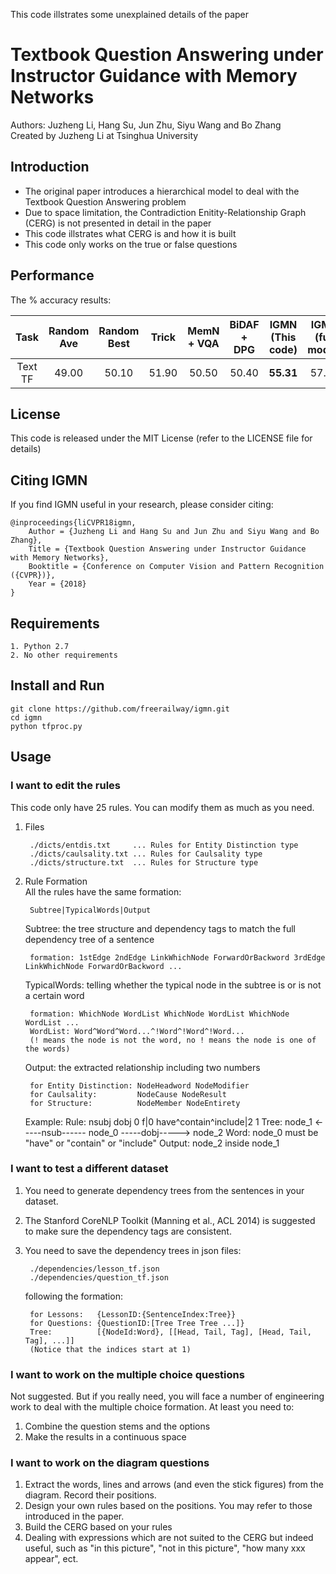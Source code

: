 This code illstrates some unexplained details of the paper
# Textbook Question Answering under Instructor Guidance with Memory Networks
Authors: Juzheng Li, Hang Su, Jun Zhu, Siyu Wang and Bo Zhang<br>
Created by Juzheng Li at Tsinghua University

## Introduction
* The original paper introduces a hierarchical model to deal with the Textbook Question Answering problem
* Due to space limitation, the Contradiction Enitity-Relationship Graph (CERG) is not presented in detail in the paper
* This code illstrates what CERG is and how it is built
* This code only works on the true or false questions

## Performance
The % accuracy results:

| Task         | Random Ave | Random Best | Trick | MemN + VQA | BiDAF + DPG | IGMN (This code) | IGMN (full model) |
|:-:|:-:|:-:|:-:|:-:|:-:|:-:|:-:|
|      Text TF | 49.00      | 50.10       | 51.90 | 50.50      | 50.40       | **55.31**        | 57.41             |

## License
This code is released under the MIT License (refer to the LICENSE file for details)

## Citing IGMN
If you find IGMN useful in your research, please consider citing:

    @inproceedings{liCVPR18igmn,
        Author = {Juzheng Li and Hang Su and Jun Zhu and Siyu Wang and Bo Zhang},
        Title = {Textbook Question Answering under Instructor Guidance with Memory Networks},
        Booktitle = {Conference on Computer Vision and Pattern Recognition ({CVPR})},
        Year = {2018}
    }

## Requirements
    1. Python 2.7
    2. No other requirements

## Install and Run
    git clone https://github.com/freerailway/igmn.git
    cd igmn
    python tfproc.py

## Usage
### I want to edit the rules
This code only have 25 rules. You can modify them as much as you need.
1. Files

        ./dicts/entdis.txt     ... Rules for Entity Distinction type
        ./dicts/caulsality.txt ... Rules for Caulsality type
        ./dicts/structure.txt  ... Rules for Structure type
2. Rule Formation<br>
All the rules have the same formation:
    
        Subtree|TypicalWords|Output
    Subtree: the tree structure and dependency tags to match the full dependency tree of a sentence
        
        formation: 1stEdge 2ndEdge LinkWhichNode ForwardOrBackword 3rdEdge LinkWhichNode ForwardOrBackword ...
    TypicalWords: telling whether the typical node in the subtree is or is not a certain word
        
        formation: WhichNode WordList WhichNode WordList WhichNode WordList ...
        WordList: Word^Word^Word...^!Word^!Word^!Word...
        (! means the node is not the word, no ! means the node is one of the words)
    Output: the extracted relationship including two numbers
        
        for Entity Distinction: NodeHeadword NodeModifier
        for Caulsality:         NodeCause NodeResult
        for Structure:          NodeMember NodeEntirety
    Example:
        Rule:   nsubj dobj 0 f|0 have^contain^include|2 1
        Tree:   node_1 <-----nsub------ node_0 -----dobj-----> node_2
        Word:   node_0 must be "have" or "contain" or "include"
        Output: node_2 inside node_1
### I want to test a different dataset
1. You need to generate dependency trees from the sentences in your dataset.
2. The Stanford CoreNLP Toolkit (Manning et al., ACL 2014) is suggested to make sure the dependency tags are consistent.
3. You need to save the dependency trees in json files:

        ./dependencies/lesson_tf.json
        ./dependencies/question_tf.json
    following the formation:
        
        for Lessons:   {LessonID:{SentenceIndex:Tree}}
        for Questions: {QuestionID:[Tree Tree Tree ...]}
        Tree:          [{NodeId:Word}, [[Head, Tail, Tag], [Head, Tail, Tag], ...]]
        (Notice that the indices start at 1)
### I want to work on the multiple choice questions
Not suggested.
But if you really need, you will face a number of engineering work to deal with the multiple choice formation.
At least you need to:
1. Combine the question stems and the options
2. Make the results in a continuous space
### I want to work on the diagram questions
1. Extract the words, lines and arrows (and even the stick figures) from the diagram. Record their positions.
2. Design your own rules based on the positions. You may refer to those introduced in the paper.
3. Build the CERG based on your rules
4. Dealing with expressions which are not suited to the CERG but indeed useful, such as "in this picture", "not in this picture", "how many xxx appear", ect.
